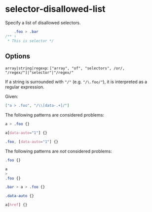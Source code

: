 # selector-disallowed-list

Specify a list of disallowed selectors.

<!-- prettier-ignore -->
```css
    .foo > .bar
/** ↑
 * This is selector */
```

## Options

`array|string|regexp`: `["array", "of", "selectors", /or/, "/regex/"]|"selector"|"/regex/"`

If a string is surrounded with `"/"` (e.g. `"/\.foo/"`), it is interpreted as a regular expression.

Given:

```json
["a > .foo", "/\\[data-.+]/"]
```

The following patterns are considered problems:

<!-- prettier-ignore -->
```css
a > .foo {}
```

<!-- prettier-ignore -->
```css
a[data-auto="1"] {}
```

<!-- prettier-ignore -->
```css
.foo, [data-auto="1"] {}
```

The following patterns are _not_ considered problems:

<!-- prettier-ignore -->
```css
.foo {}
```

<!-- prettier-ignore -->
```css
a
>
.foo {}
```

<!-- prettier-ignore -->
```css
.bar > a > .foo {}
```

<!-- prettier-ignore -->
```css
.data-auto {}
```

<!-- prettier-ignore -->
```css
a[href] {}
```
